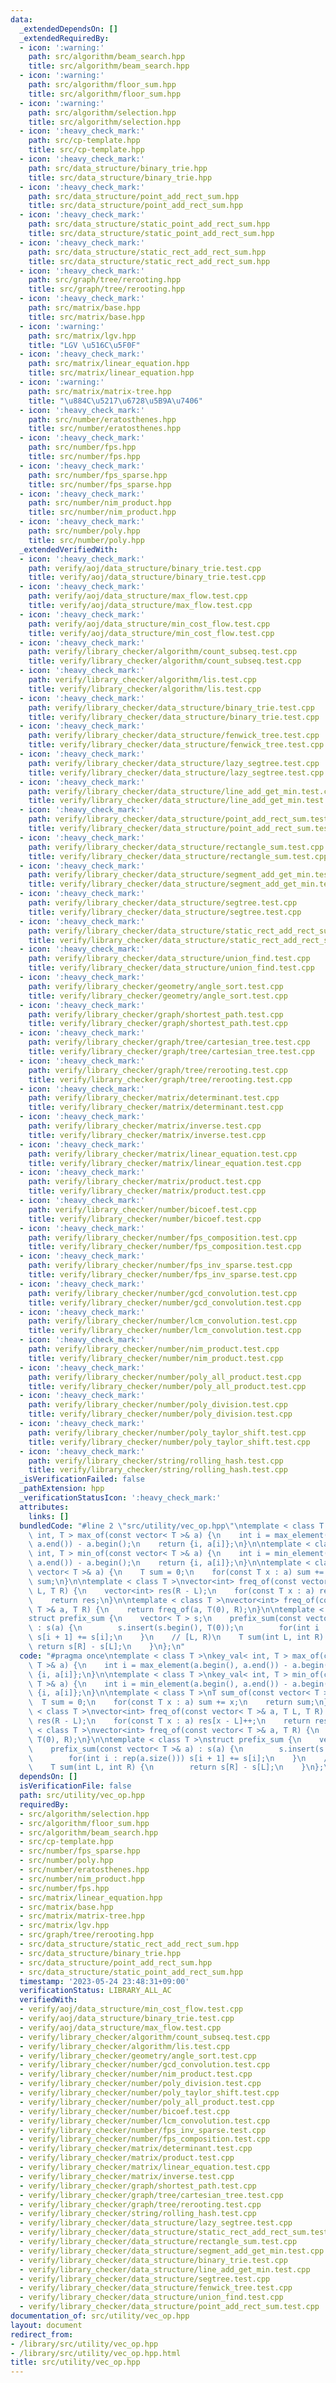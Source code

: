 ```yaml
---
data:
  _extendedDependsOn: []
  _extendedRequiredBy:
  - icon: ':warning:'
    path: src/algorithm/beam_search.hpp
    title: src/algorithm/beam_search.hpp
  - icon: ':warning:'
    path: src/algorithm/floor_sum.hpp
    title: src/algorithm/floor_sum.hpp
  - icon: ':warning:'
    path: src/algorithm/selection.hpp
    title: src/algorithm/selection.hpp
  - icon: ':heavy_check_mark:'
    path: src/cp-template.hpp
    title: src/cp-template.hpp
  - icon: ':heavy_check_mark:'
    path: src/data_structure/binary_trie.hpp
    title: src/data_structure/binary_trie.hpp
  - icon: ':heavy_check_mark:'
    path: src/data_structure/point_add_rect_sum.hpp
    title: src/data_structure/point_add_rect_sum.hpp
  - icon: ':heavy_check_mark:'
    path: src/data_structure/static_point_add_rect_sum.hpp
    title: src/data_structure/static_point_add_rect_sum.hpp
  - icon: ':heavy_check_mark:'
    path: src/data_structure/static_rect_add_rect_sum.hpp
    title: src/data_structure/static_rect_add_rect_sum.hpp
  - icon: ':heavy_check_mark:'
    path: src/graph/tree/rerooting.hpp
    title: src/graph/tree/rerooting.hpp
  - icon: ':heavy_check_mark:'
    path: src/matrix/base.hpp
    title: src/matrix/base.hpp
  - icon: ':warning:'
    path: src/matrix/lgv.hpp
    title: "LGV \u516C\u5F0F"
  - icon: ':heavy_check_mark:'
    path: src/matrix/linear_equation.hpp
    title: src/matrix/linear_equation.hpp
  - icon: ':warning:'
    path: src/matrix/matrix-tree.hpp
    title: "\u884C\u5217\u6728\u5B9A\u7406"
  - icon: ':heavy_check_mark:'
    path: src/number/eratosthenes.hpp
    title: src/number/eratosthenes.hpp
  - icon: ':heavy_check_mark:'
    path: src/number/fps.hpp
    title: src/number/fps.hpp
  - icon: ':heavy_check_mark:'
    path: src/number/fps_sparse.hpp
    title: src/number/fps_sparse.hpp
  - icon: ':heavy_check_mark:'
    path: src/number/nim_product.hpp
    title: src/number/nim_product.hpp
  - icon: ':heavy_check_mark:'
    path: src/number/poly.hpp
    title: src/number/poly.hpp
  _extendedVerifiedWith:
  - icon: ':heavy_check_mark:'
    path: verify/aoj/data_structure/binary_trie.test.cpp
    title: verify/aoj/data_structure/binary_trie.test.cpp
  - icon: ':heavy_check_mark:'
    path: verify/aoj/data_structure/max_flow.test.cpp
    title: verify/aoj/data_structure/max_flow.test.cpp
  - icon: ':heavy_check_mark:'
    path: verify/aoj/data_structure/min_cost_flow.test.cpp
    title: verify/aoj/data_structure/min_cost_flow.test.cpp
  - icon: ':heavy_check_mark:'
    path: verify/library_checker/algorithm/count_subseq.test.cpp
    title: verify/library_checker/algorithm/count_subseq.test.cpp
  - icon: ':heavy_check_mark:'
    path: verify/library_checker/algorithm/lis.test.cpp
    title: verify/library_checker/algorithm/lis.test.cpp
  - icon: ':heavy_check_mark:'
    path: verify/library_checker/data_structure/binary_trie.test.cpp
    title: verify/library_checker/data_structure/binary_trie.test.cpp
  - icon: ':heavy_check_mark:'
    path: verify/library_checker/data_structure/fenwick_tree.test.cpp
    title: verify/library_checker/data_structure/fenwick_tree.test.cpp
  - icon: ':heavy_check_mark:'
    path: verify/library_checker/data_structure/lazy_segtree.test.cpp
    title: verify/library_checker/data_structure/lazy_segtree.test.cpp
  - icon: ':heavy_check_mark:'
    path: verify/library_checker/data_structure/line_add_get_min.test.cpp
    title: verify/library_checker/data_structure/line_add_get_min.test.cpp
  - icon: ':heavy_check_mark:'
    path: verify/library_checker/data_structure/point_add_rect_sum.test.cpp
    title: verify/library_checker/data_structure/point_add_rect_sum.test.cpp
  - icon: ':heavy_check_mark:'
    path: verify/library_checker/data_structure/rectangle_sum.test.cpp
    title: verify/library_checker/data_structure/rectangle_sum.test.cpp
  - icon: ':heavy_check_mark:'
    path: verify/library_checker/data_structure/segment_add_get_min.test.cpp
    title: verify/library_checker/data_structure/segment_add_get_min.test.cpp
  - icon: ':heavy_check_mark:'
    path: verify/library_checker/data_structure/segtree.test.cpp
    title: verify/library_checker/data_structure/segtree.test.cpp
  - icon: ':heavy_check_mark:'
    path: verify/library_checker/data_structure/static_rect_add_rect_sum.test.cpp
    title: verify/library_checker/data_structure/static_rect_add_rect_sum.test.cpp
  - icon: ':heavy_check_mark:'
    path: verify/library_checker/data_structure/union_find.test.cpp
    title: verify/library_checker/data_structure/union_find.test.cpp
  - icon: ':heavy_check_mark:'
    path: verify/library_checker/geometry/angle_sort.test.cpp
    title: verify/library_checker/geometry/angle_sort.test.cpp
  - icon: ':heavy_check_mark:'
    path: verify/library_checker/graph/shortest_path.test.cpp
    title: verify/library_checker/graph/shortest_path.test.cpp
  - icon: ':heavy_check_mark:'
    path: verify/library_checker/graph/tree/cartesian_tree.test.cpp
    title: verify/library_checker/graph/tree/cartesian_tree.test.cpp
  - icon: ':heavy_check_mark:'
    path: verify/library_checker/graph/tree/rerooting.test.cpp
    title: verify/library_checker/graph/tree/rerooting.test.cpp
  - icon: ':heavy_check_mark:'
    path: verify/library_checker/matrix/determinant.test.cpp
    title: verify/library_checker/matrix/determinant.test.cpp
  - icon: ':heavy_check_mark:'
    path: verify/library_checker/matrix/inverse.test.cpp
    title: verify/library_checker/matrix/inverse.test.cpp
  - icon: ':heavy_check_mark:'
    path: verify/library_checker/matrix/linear_equation.test.cpp
    title: verify/library_checker/matrix/linear_equation.test.cpp
  - icon: ':heavy_check_mark:'
    path: verify/library_checker/matrix/product.test.cpp
    title: verify/library_checker/matrix/product.test.cpp
  - icon: ':heavy_check_mark:'
    path: verify/library_checker/number/bicoef.test.cpp
    title: verify/library_checker/number/bicoef.test.cpp
  - icon: ':heavy_check_mark:'
    path: verify/library_checker/number/fps_composition.test.cpp
    title: verify/library_checker/number/fps_composition.test.cpp
  - icon: ':heavy_check_mark:'
    path: verify/library_checker/number/fps_inv_sparse.test.cpp
    title: verify/library_checker/number/fps_inv_sparse.test.cpp
  - icon: ':heavy_check_mark:'
    path: verify/library_checker/number/gcd_convolution.test.cpp
    title: verify/library_checker/number/gcd_convolution.test.cpp
  - icon: ':heavy_check_mark:'
    path: verify/library_checker/number/lcm_convolution.test.cpp
    title: verify/library_checker/number/lcm_convolution.test.cpp
  - icon: ':heavy_check_mark:'
    path: verify/library_checker/number/nim_product.test.cpp
    title: verify/library_checker/number/nim_product.test.cpp
  - icon: ':heavy_check_mark:'
    path: verify/library_checker/number/poly_all_product.test.cpp
    title: verify/library_checker/number/poly_all_product.test.cpp
  - icon: ':heavy_check_mark:'
    path: verify/library_checker/number/poly_division.test.cpp
    title: verify/library_checker/number/poly_division.test.cpp
  - icon: ':heavy_check_mark:'
    path: verify/library_checker/number/poly_taylor_shift.test.cpp
    title: verify/library_checker/number/poly_taylor_shift.test.cpp
  - icon: ':heavy_check_mark:'
    path: verify/library_checker/string/rolling_hash.test.cpp
    title: verify/library_checker/string/rolling_hash.test.cpp
  _isVerificationFailed: false
  _pathExtension: hpp
  _verificationStatusIcon: ':heavy_check_mark:'
  attributes:
    links: []
  bundledCode: "#line 2 \"src/utility/vec_op.hpp\"\ntemplate < class T >\nkey_val<\
    \ int, T > max_of(const vector< T >& a) {\n    int i = max_element(a.begin(),\
    \ a.end()) - a.begin();\n    return {i, a[i]};\n}\n\ntemplate < class T >\nkey_val<\
    \ int, T > min_of(const vector< T >& a) {\n    int i = min_element(a.begin(),\
    \ a.end()) - a.begin();\n    return {i, a[i]};\n}\n\ntemplate < class T >\nT sum_of(const\
    \ vector< T >& a) {\n    T sum = 0;\n    for(const T x : a) sum += x;\n    return\
    \ sum;\n}\n\ntemplate < class T >\nvector<int> freq_of(const vector< T >& a, T\
    \ L, T R) {\n    vector<int> res(R - L);\n    for(const T x : a) res[x - L]++;\n\
    \    return res;\n}\n\ntemplate < class T >\nvector<int> freq_of(const vector<\
    \ T >& a, T R) {\n    return freq_of(a, T(0), R);\n}\n\ntemplate < class T >\n\
    struct prefix_sum {\n    vector< T > s;\n    prefix_sum(const vector< T >& a)\
    \ : s(a) {\n        s.insert(s.begin(), T(0));\n        for(int i : rep(a.size()))\
    \ s[i + 1] += s[i];\n    }\n    // [L, R)\n    T sum(int L, int R) {\n       \
    \ return s[R] - s[L];\n    }\n};\n"
  code: "#pragma once\ntemplate < class T >\nkey_val< int, T > max_of(const vector<\
    \ T >& a) {\n    int i = max_element(a.begin(), a.end()) - a.begin();\n    return\
    \ {i, a[i]};\n}\n\ntemplate < class T >\nkey_val< int, T > min_of(const vector<\
    \ T >& a) {\n    int i = min_element(a.begin(), a.end()) - a.begin();\n    return\
    \ {i, a[i]};\n}\n\ntemplate < class T >\nT sum_of(const vector< T >& a) {\n  \
    \  T sum = 0;\n    for(const T x : a) sum += x;\n    return sum;\n}\n\ntemplate\
    \ < class T >\nvector<int> freq_of(const vector< T >& a, T L, T R) {\n    vector<int>\
    \ res(R - L);\n    for(const T x : a) res[x - L]++;\n    return res;\n}\n\ntemplate\
    \ < class T >\nvector<int> freq_of(const vector< T >& a, T R) {\n    return freq_of(a,\
    \ T(0), R);\n}\n\ntemplate < class T >\nstruct prefix_sum {\n    vector< T > s;\n\
    \    prefix_sum(const vector< T >& a) : s(a) {\n        s.insert(s.begin(), T(0));\n\
    \        for(int i : rep(a.size())) s[i + 1] += s[i];\n    }\n    // [L, R)\n\
    \    T sum(int L, int R) {\n        return s[R] - s[L];\n    }\n};\n"
  dependsOn: []
  isVerificationFile: false
  path: src/utility/vec_op.hpp
  requiredBy:
  - src/algorithm/selection.hpp
  - src/algorithm/floor_sum.hpp
  - src/algorithm/beam_search.hpp
  - src/cp-template.hpp
  - src/number/fps_sparse.hpp
  - src/number/poly.hpp
  - src/number/eratosthenes.hpp
  - src/number/nim_product.hpp
  - src/number/fps.hpp
  - src/matrix/linear_equation.hpp
  - src/matrix/base.hpp
  - src/matrix/matrix-tree.hpp
  - src/matrix/lgv.hpp
  - src/graph/tree/rerooting.hpp
  - src/data_structure/static_rect_add_rect_sum.hpp
  - src/data_structure/binary_trie.hpp
  - src/data_structure/point_add_rect_sum.hpp
  - src/data_structure/static_point_add_rect_sum.hpp
  timestamp: '2023-05-24 23:48:31+09:00'
  verificationStatus: LIBRARY_ALL_AC
  verifiedWith:
  - verify/aoj/data_structure/min_cost_flow.test.cpp
  - verify/aoj/data_structure/binary_trie.test.cpp
  - verify/aoj/data_structure/max_flow.test.cpp
  - verify/library_checker/algorithm/count_subseq.test.cpp
  - verify/library_checker/algorithm/lis.test.cpp
  - verify/library_checker/geometry/angle_sort.test.cpp
  - verify/library_checker/number/gcd_convolution.test.cpp
  - verify/library_checker/number/nim_product.test.cpp
  - verify/library_checker/number/poly_division.test.cpp
  - verify/library_checker/number/poly_taylor_shift.test.cpp
  - verify/library_checker/number/poly_all_product.test.cpp
  - verify/library_checker/number/bicoef.test.cpp
  - verify/library_checker/number/lcm_convolution.test.cpp
  - verify/library_checker/number/fps_inv_sparse.test.cpp
  - verify/library_checker/number/fps_composition.test.cpp
  - verify/library_checker/matrix/determinant.test.cpp
  - verify/library_checker/matrix/product.test.cpp
  - verify/library_checker/matrix/linear_equation.test.cpp
  - verify/library_checker/matrix/inverse.test.cpp
  - verify/library_checker/graph/shortest_path.test.cpp
  - verify/library_checker/graph/tree/cartesian_tree.test.cpp
  - verify/library_checker/graph/tree/rerooting.test.cpp
  - verify/library_checker/string/rolling_hash.test.cpp
  - verify/library_checker/data_structure/lazy_segtree.test.cpp
  - verify/library_checker/data_structure/static_rect_add_rect_sum.test.cpp
  - verify/library_checker/data_structure/rectangle_sum.test.cpp
  - verify/library_checker/data_structure/segment_add_get_min.test.cpp
  - verify/library_checker/data_structure/binary_trie.test.cpp
  - verify/library_checker/data_structure/line_add_get_min.test.cpp
  - verify/library_checker/data_structure/segtree.test.cpp
  - verify/library_checker/data_structure/fenwick_tree.test.cpp
  - verify/library_checker/data_structure/union_find.test.cpp
  - verify/library_checker/data_structure/point_add_rect_sum.test.cpp
documentation_of: src/utility/vec_op.hpp
layout: document
redirect_from:
- /library/src/utility/vec_op.hpp
- /library/src/utility/vec_op.hpp.html
title: src/utility/vec_op.hpp
---
```

